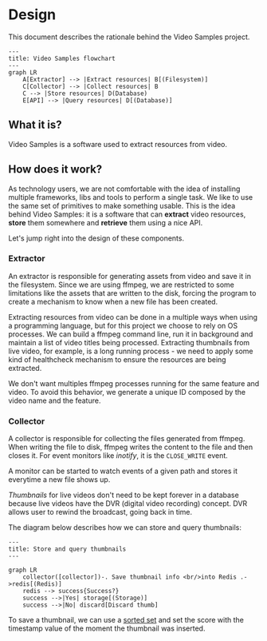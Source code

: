 # Design

This document describes the rationale behind the Video Samples project.

```mermaid
---
title: Video Samples flowchart
---
graph LR
    A[Extractor] --> |Extract resources| B[(Filesystem)]
    C[Collector] --> |Collect resources| B
    C --> |Store resources| D(Database)
    E[API] --> |Query resources| D[(Database)]
```

## What it is?

Video Samples is a software used to extract resources from video.

## How does it work?

As technology users, we are not comfortable with the idea of installing multiple frameworks, libs and tools to perform a single task. We like to use the same set of primitives to make something usable. This is the idea behind Video Samples: it is a software that can **extract** video resources, **store** them somewhere and **retrieve** them using a nice API.

Let's jump right into the design of these components.

### Extractor

An extractor is responsible for generating assets from video and save it in the filesystem. Since we are using ffmpeg, we are restricted to some limitations like the assets that are written to the disk, forcing the program to create a mechanism to know when a new file has been created.

Extracting resources from video can be done in a multiple ways when using a programming language, but for this project we choose to rely on OS processes. We can build a ffmpeg command line, run it in background and maintain a list of video titles being processed. Extracting thumbnails from live video, for example, is a long running process - we need to apply some kind of healthcheck mechanism to ensure the resources are being extracted.

We don't want multiples ffmpeg processes running for the same feature and video. To avoid this behavior, we generate a unique ID composed by the video name and the feature.

### Collector

A collector is responsible for collecting the files generated from ffmpeg. When writing the file to disk,
ffmpeg writes the content to the file and then closes it. For event monitors like _inotify_, it is the `CLOSE_WRITE` event.

A monitor can be started to watch events of a given path and stores it everytime a new file shows up.

*Thumbnails* for live videos don't need to be kept forever in a database because live videos have the DVR (digital video recording) concept. DVR allows user to rewind the broadcast, going back in time.

The diagram below describes how we can store and query thumbnails:

```mermaid
---
title: Store and query thumbnails
---

graph LR
    collector([collector])-. Save thumbnail info <br/>into Redis .->redis[(Redis)]
    redis --> success{Success?}
    success -->|Yes| storage[(Storage)]
    success -->|No| discard[Discard thumb]
```

To save a thumbnail, we can use a [sorted set](https://redis.io/commands/zadd/) and set the score with the timestamp value of the moment the thumbnail was inserted.